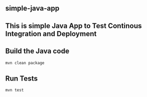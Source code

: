 ## simple-java-app
## This is simple Java App to Test Continous Integration and Deployment

## Build the Java code
```mvn clean package```

## Run Tests
```mvn test```
